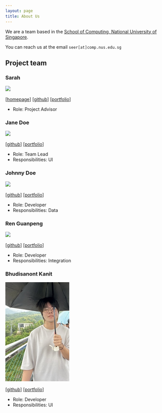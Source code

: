 ```yaml
---
layout: page
title: About Us
---
```


We are a team based in the [School of Computing, National University of Singapore](https://www.comp.nus.edu.sg).

You can reach us at the email `seer[at]comp.nus.edu.sg`

## Project team

### Sarah

<img src="images/sarahteonin.png" width="200px">

[[homepage](http://www.comp.nus.edu.sg/~damithch)]
[[github](https://github.com/sarahteonin)]
[[portfolio](team/johndoe.md)]

* Role: Project Advisor

### Jane Doe

<img src="images/johndoe.png" width="200px">

[[github](http://github.com/johndoe)]
[[portfolio](team/johndoe.md)]

* Role: Team Lead
* Responsibilities: UI

### Johnny Doe

<img src="images/johndoe.png" width="200px">

[[github](http://github.com/johndoe)] [[portfolio](team/johndoe.md)]

* Role: Developer
* Responsibilities: Data

### Ren Guanpeng

<img src="images/guanpengr.png" width="200px">

[[github](http://github.com/GuanpengR)]
[[portfolio](team/johndoe.md)]

* Role: Developer
* Responsibilities: Integration

### Bhudisanont Kanit

<img src="images/jumpyjay.png" width="200px">

[[github](https://github.com/JumpyJay)]
[[portfolio](team/johndoe.md)]

* Role: Developer
* Responsibilities: UI
